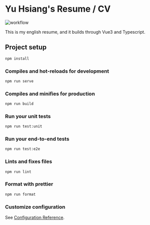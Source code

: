 # Yu Hsiang's Resume / CV

![workflow](https://github.com/yuhsiang237/Resume/actions/workflows/node.js.yml/badge.svg)

This is my english resume, and it builds through Vue3 and Typescript.

## Project setup

```sh
npm install
```

### Compiles and hot-reloads for development

```sh
npm run serve
```

### Compiles and minifies for production

```sh
npm run build
```

### Run your unit tests

```sh
npm run test:unit
```

### Run your end-to-end tests

```sh
npm run test:e2e
```

### Lints and fixes files

```sh
npm run lint
```

### Format with prettier

```sh
npm run format
```

### Customize configuration

See [Configuration Reference](https://cli.vuejs.org/config/).
